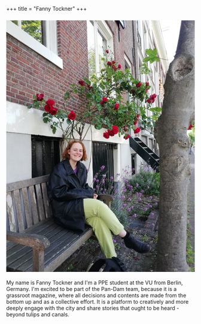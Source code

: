 +++
title = "Fanny Tockner"
+++

### ![Profile Image](/static/img/fanny-profile.jpg)
My name is Fanny Tockner and I'm a PPE student at the VU from Berlin, Germany. I'm excited to be part of the Pan-Dam team, because it is a grassroot magazine, where all decisions and contents are made from the bottom up and as a collective effort. It is a platform to creatively and more deeply engage with the city and share stories that ought to be heard - beyond tulips and canals.